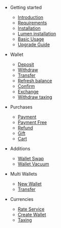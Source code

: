- Getting started

    - [Introduction](README)
    - [Requirements](requirements)
    - [Installation](installation)
    - [Lumen installation](lumen)
    - [Basic Usage](basic-usage)
    - [Upgrade Guide](upgrade-guide)

- Wallet

    - [Deposit](deposit)
    - [Withdraw](withdraw)
    - [Transfer](transfer)
    - [Refresh balance](refresh)
    - [Confirm](confirm)
    - [Exchange](exchange)
    - [Withdraw taxing](taxing)

- Purchases

    - [Payment](payment)
    - [Payment Free](pay-free)
    - [Refund](refund)
    - [Gift](gift)
    - [Cart](cart)
    
- Additions

    - [Wallet Swap](laravel-wallet-swap)
    - [Wallet Vacuum](laravel-wallet-vacuum)

- Multi Wallets

    - [New Wallet](new-wallet)
    - [Transfer](wallet-transfer)

- Currencies

    - [Rate Service](rate)
    - [Create Wallet](rate-wallet)
    - [Taxing](rate-taxing)

